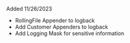 Added 11/26/2023
- RollingFile Appender to logback
- Add Customer Appenders to logback
- Add Logging Mask for sensitive information